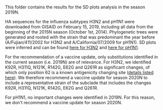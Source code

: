This folder contains the results for the SD plots analysis in the season 2019N.

HA sequences for the influenza subtypes H3N2 and pH1N1 were downloaded from GISAID on February 15, 2019, including all data from the beginning of the 2015N season (October 1st, 2014).
Phylogenetic trees were generated and rooted with the strain that was predominant the year before (A/Fujian/411/2002 for H3N2 and A/California/07/2009 for pH1N1). SD plots were inferred and can be found [here for H3N2](https://github.com/hzi-bifo/SDplots_VaccineUpdates/blob/master/Recommendation%20in%202019N%20for%202020N/H3N2_2019N.significant_positions.png) and [here for pH1N1](https://github.com/hzi-bifo/SDplots_VaccineUpdates/blob/master/Recommendation%20in%202019N%20for%202020N/pH1N1_2019N.significant_positions.png).

For the recommendation of a vaccine update, only substitutions identified in the current season (i.e. 2019N) are of relevance. For H3N2, we identified K92R, H311Q, N121K, R142G, E62G and Q261R as significant changes, of which only position 62 is a known antigenicity changing site ([details listed here](https://github.com/hzi-bifo/SDplots_VaccineUpdates/blob/master/Antigenicity%20or%20avidity%20changing%20sites.xlsx)). We therefore recommend a vaccine update for season 2020N to include a representative strain of the subclade that includes the changes K92R, H311Q, N121K, R142G, E62G and Q261R.

For pH1N1, no important changes were identified in 2019N. For this reason, we don't recommend a vaccine update for season 2020N.

